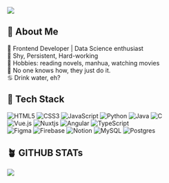 <!-- ### Hi there 👋 -->
[![](https://readme-typing-svg.demolab.com?font=La+Belle+Aurore&size=30&pause=1000&color=8F9984&random=false&width=450&lines=Hello!+I+am+Ei)](https://git.io/typing-svg)

<!-- > [!CAUTION]
> a salted fish dev. -->
<!--
**ei-saltedfish/ei-saltedfish** is a ✨ _special_ ✨ repository because its `README.md` (this file) appears on your GitHub profile.

Here are some ideas to get you started:

- 🔭 I’m currently working on ...
- 🌱 I’m currently learning ...
- 👯 I’m looking to collaborate on ...
- 🤔 I’m looking for help with ...
- 💬 Ask me about ...
- 📫 How to reach me: ...
- 😄 Pronouns: ...
- ⚡ Fun fact: ...
-->

## 🌿 About Me
🐣 Frontend Developer | Data Science enthusiast</br>
🌱 Shy, Persistent, Hard-working</br>
🌼 Hobbies: reading novels, manhua, watching movies</br>
🍵 No one knows how, they just do it.</br>
♋ Drink water, eh?


## 🍃 Tech Stack
<!-- Badges from https://github.com/Ileriayo/markdown-badges -->
![HTML5](https://img.shields.io/badge/html-%23E34F26.svg?style=for-the-badge&logo=html5&logoColor=white)
![CSS3](https://img.shields.io/badge/css-%231572B6.svg?style=for-the-badge&logo=css3&logoColor=white)
![JavaScript](https://img.shields.io/badge/javascript-%23323330.svg?style=for-the-badge&logo=javascript&logoColor=%23F7DF1E)
![Python](https://img.shields.io/badge/python-3670A0?style=for-the-badge&logo=python&logoColor=ffdd54)
![Java](https://img.shields.io/badge/java-%23ED8B00.svg?style=for-the-badge&logo=openjdk&logoColor=white)
![C](https://img.shields.io/badge/c-%2300599C.svg?style=for-the-badge&logo=c&logoColor=white)<br/>
![Vue.js](https://img.shields.io/badge/vuejs-%2335495e.svg?style=for-the-badge&logo=vuedotjs&logoColor=%234FC08D)
![Nuxtjs](https://img.shields.io/badge/Nuxt-002E3B?style=for-the-badge&logo=nuxtdotjs&logoColor=#00DC82)
![Angular](https://img.shields.io/badge/angular-%2523F24E1E.svg?style=for-the-badge&logo=angular&color=%23c3002f)
![TypeScript](https://img.shields.io/badge/typescript-%23007ACC.svg?style=for-the-badge&logo=typescript&logoColor=white)<br/>
![Figma](https://img.shields.io/badge/figma-%23F24E1E.svg?style=for-the-badge&logo=figma&logoColor=white)
![Firebase](https://img.shields.io/badge/firebase-%23039BE5.svg?style=for-the-badge&logo=firebase)
![Notion](https://img.shields.io/badge/Notion-%23000000.svg?style=for-the-badge&logo=notion&logoColor=white)
![MySQL](https://img.shields.io/badge/mysql-%2523ED8B00.svg?style=for-the-badge&logo=mysql&logoColor=white&color=00758F)
![Postgres](https://img.shields.io/badge/postgres-%23316192.svg?style=for-the-badge&logo=postgresql&logoColor=white)

## 🪴 GITHUB STATs
![](https://github-readme-stats.vercel.app/api?username=eiilen&theme=catppuccin_mocha&hide_border=false&include_all_commits=true&count_private=true)<br/>


